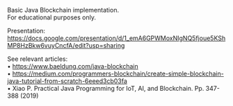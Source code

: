 Basic Java Blockchain implementation. <br>
For educational purposes only.

Presentation: <br>
https://docs.google.com/presentation/d/1_emA6GPWMoxNIgNQ5fjoue5KShMP8HzBkw6vuyCncfA/edit?usp=sharing

See relevant articles: <br>
&#x2022; https://www.baeldung.com/java-blockchain <br>
&#x2022; https://medium.com/programmers-blockchain/create-simple-blockchain-java-tutorial-from-scratch-6eeed3cb03fa <br>
&#x2022; Xiao P. Practical Java Programming for IoT, AI, and Blockchain. Pp. 347-388 (2019)
